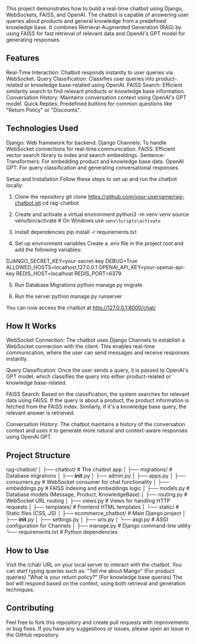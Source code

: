 This project demonstrates how to build a real-time chatbot using Django, WebSockets, FAISS, and OpenAI. The chatbot is capable of answering user queries about products and general knowledge from a predefined knowledge base. It combines Retrieval-Augmented Generation (RAG) by using FAISS for fast retrieval of relevant data and OpenAI's GPT model for generating responses.

Features
---------
Real-Time Interaction: Chatbot responds instantly to user queries via WebSocket.
Query Classification: Classifies user queries into product-related or knowledge base-related using OpenAI.
FAISS Search: Efficient similarity search to find relevant products or knowledge base information.
Conversation History: Maintains conversation context using OpenAI's GPT model.
Quick Replies: Predefined buttons for common questions like "Return Policy" or "Discounts".

Technologies Used
-----------------
Django: Web framework for backend.
Django Channels: To handle WebSocket connections for real-time communication.
FAISS: Efficient vector search library to index and search embeddings.
Sentence-Transformers: For embedding product and knowledge base data.
OpenAI GPT: For query classification and generating conversational responses.

Setup and Installation
Follow these steps to set up and run the chatbot locally:

1. Clone the repository
   git clone https://github.com/your-username/rag-chatbot.git
   cd rag-chatbot

2. Create and activate a virtual environment
   python3 -m venv venv
   source venv/bin/activate  # On Windows use `venv\Scripts\activate`

3. Install dependencies
   pip install -r requirements.txt

4. Set up environment variables
   Create a .env file in the project root and add the following variables:

DJANGO_SECRET_KEY=your-secret-key
DEBUG=True
ALLOWED_HOSTS=localhost,127.0.0.1
OPENAI_API_KEY=your-openai-api-key
REDIS_HOST=localhost
REDIS_PORT=6379

5. Run Database Migrations
   python manage.py migrate

6. Run the server
   python manage.py runserver

You can now access the chatbot at http://127.0.0.1:8000/chat/

How It Works
--------------
WebSocket Connection: The chatbot uses Django Channels to establish a WebSocket connection with the client. This enables real-time communication, where the user can send messages and receive responses instantly.

Query Classification: Once the user sends a query, it is passed to OpenAI's GPT model, which classifies the query into either product-related or knowledge base-related.

FAISS Search: Based on the classification, the system searches for relevant data using FAISS. If the query is about a product, the product information is fetched from the FAISS index. Similarly, if it's a knowledge base query, the relevant answer is retrieved.

Conversation History: The chatbot maintains a history of the conversation context and uses it to generate more natural and context-aware responses using OpenAI GPT.

Project Structure
-----------------

rag-chatbot/
│
├── chatbot/                  # The chatbot app
│   ├── migrations/           # Database migrations
│   ├── __init__.py
│   ├── admin.py
│   ├── apps.py
│   ├── consumers.py         # WebSocket consumer for chat functionality
│   ├── embeddings.py        # FAISS indexing and embeddings logic
│   ├── models.py            # Database models (Message, Product, KnowledgeBase)
│   ├── routing.py           # WebSocket URL routing
│   ├── views.py             # Views for handling HTTP requests
│   ├── templates/           # Frontend HTML templates
│   └── static/              # Static files (CSS, JS)
│
├── ecommerce_chatbot/       # Main Django project
│   ├── __init__.py
│   ├── settings.py
│   ├── urls.py
│   └── asgi.py              # ASGI configuration for Channels
│
├── manage.py                # Django command-line utility
└── requirements.txt         # Python dependencies

How to Use
----------
Visit the /chat/ URL on your local server to interact with the chatbot.
You can start typing queries such as:
"Tell me about Mango" (For product queries)
"What is your return policy?" (For knowledge base queries)
The bot will respond based on the context, using both retrieval and generation techniques.

Contributing
------------
Feel free to fork this repository and create pull requests with improvements or bug fixes. If you have any suggestions or issues, please open an issue in the GitHub repository.
